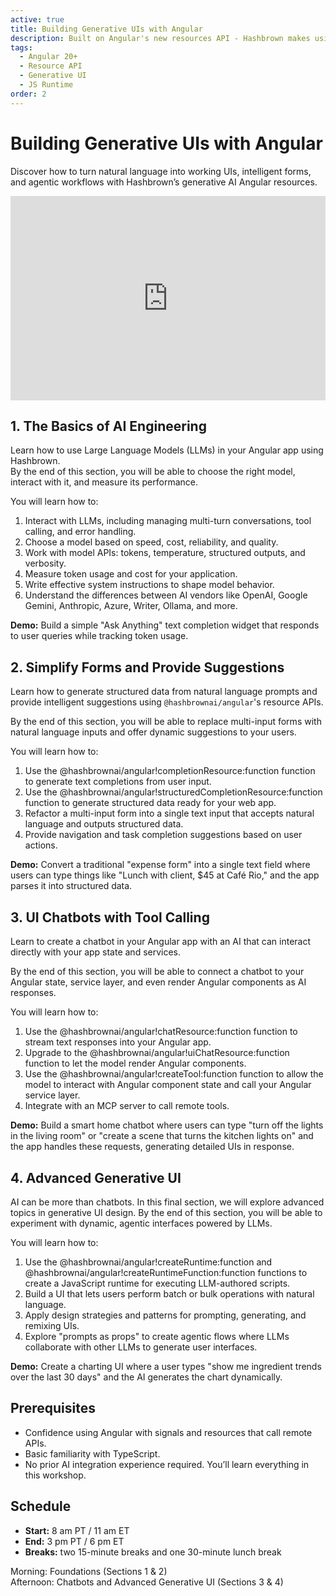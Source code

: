 ```yaml
---
active: true
title: Building Generative UIs with Angular
description: Built on Angular's new resources API - Hashbrown makes using an LLM in your Angular app as **simple as a signal**. In this course, we'll learn the basics of AI engineering, Hashbrown resources to simplify forms and provide suggestions, resources for building chat interfaces and exposing Angular components to the LLM, and advanced generative UI using Hashbrown's JS runtime.
tags:
  - Angular 20+
  - Resource API
  - Generative UI
  - JS Runtime
order: 2
---
```


# Building Generative UIs with Angular

<p class="subtitle">Discover how to turn natural language into working UIs, intelligent forms, and agentic workflows with Hashbrown’s generative AI Angular resources.</p>

<div style="position: relative; padding-bottom: 64.90384615384616%; height: 0;"><iframe src="https://www.loom.com/embed/024771a5020c4651af7240a6cdba9956?sid=06b1a102-5c15-45da-a8a3-486977bf458f" frameborder="0" webkitallowfullscreen mozallowfullscreen allowfullscreen style="position: absolute; top: 0; left: 0; width: 100%; height: 100%;"></iframe></div>

## 1. The Basics of AI Engineering

Learn how to use Large Language Models (LLMs) in your Angular app using Hashbrown.  
By the end of this section, you will be able to choose the right model, interact with it, and measure its performance.

You will learn how to:

1. Interact with LLMs, including managing multi-turn conversations, tool calling, and error handling.
2. Choose a model based on speed, cost, reliability, and quality.
3. Work with model APIs: tokens, temperature, structured outputs, and verbosity.
4. Measure token usage and cost for your application.
5. Write effective system instructions to shape model behavior.
6. Understand the differences between AI vendors like OpenAI, Google Gemini, Anthropic, Azure, Writer, Ollama, and more.

**Demo:** Build a simple "Ask Anything" text completion widget that responds to user queries while tracking token usage.

## 2. Simplify Forms and Provide Suggestions

Learn how to generate structured data from natural language prompts and provide intelligent suggestions using `@hashbrownai/angular`'s resource APIs.

By the end of this section, you will be able to replace multi-input forms with natural language inputs and offer dynamic suggestions to your users.

You will learn how to:

1. Use the @hashbrownai/angular!completionResource:function function to generate text completions from user input.
2. Use the @hashbrownai/angular!structuredCompletionResource:function function to generate structured data ready for your web app.
3. Refactor a multi-input form into a single text input that accepts natural language and outputs structured data.
4. Provide navigation and task completion suggestions based on user actions.

**Demo:** Convert a traditional "expense form" into a single text field where users can type things like "Lunch with client, $45 at Café Rio," and the app parses it into structured data.

## 3. UI Chatbots with Tool Calling

Learn to create a chatbot in your Angular app with an AI that can interact directly with your app state and services.

By the end of this section, you will be able to connect a chatbot to your Angular state, service layer, and even render Angular components as AI responses.

You will learn how to:

1. Use the @hashbrownai/angular!chatResource:function function to stream text responses into your Angular app.
2. Upgrade to the @hashbrownai/angular!uiChatResource:function function to let the model render Angular components.
3. Use the @hashbrownai/angular!createTool:function function to allow the model to interact with Angular component state and call your Angular service layer.
4. Integrate with an MCP server to call remote tools.

**Demo:** Build a smart home chatbot where users can type "turn off the lights in the living room" or "create a scene that turns the kitchen lights on" and the app handles these requests, generating detailed UIs in response.

## 4. Advanced Generative UI

AI can be more than chatbots. In this final section, we will explore advanced topics in generative UI design. By the end of this section, you will be able to experiment with dynamic, agentic interfaces powered by LLMs.

You will learn how to:

1. Use the @hashbrownai/angular!createRuntime:function and @hashbrownai/angular!createRuntimeFunction:function functions to create a JavaScript runtime for executing LLM-authored scripts.
2. Build a UI that lets users perform batch or bulk operations with natural language.
3. Apply design strategies and patterns for prompting, generating, and remixing UIs.
4. Explore "prompts as props" to create agentic flows where LLMs collaborate with other LLMs to generate user interfaces.

**Demo:** Create a charting UI where a user types "show me ingredient trends over the last 30 days" and the AI generates the chart dynamically.

## Prerequisites

- Confidence using Angular with signals and resources that call remote APIs.
- Basic familiarity with TypeScript.
- No prior AI integration experience required. You’ll learn everything in this workshop.

## Schedule

- **Start:** 8 am PT / 11 am ET
- **End:** 3 pm PT / 6 pm ET
- **Breaks:** two 15-minute breaks and one 30-minute lunch break

Morning: Foundations (Sections 1 & 2)  
Afternoon: Chatbots and Advanced Generative UI (Sections 3 & 4)
